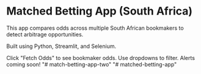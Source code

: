 # Matched Betting App (South Africa)

This app compares odds across multiple South African bookmakers to detect arbitrage opportunities.

Built using Python, Streamlit, and Selenium.

Click "Fetch Odds" to see bookmaker odds. Use dropdowns to filter. Alerts coming soon!
"# match-betting-app-two" 
"# matched-betting-app" 
